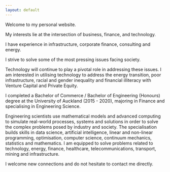 ```yaml
---
layout: default
---
```


Welcome to my personal website.

My interests lie at the intersection of business, finance, and technology. 

I have experience in infrastructure, corporate finance, consulting and energy. 

I strive to solve some of the most pressing issues facing society.

Technology will continue to play a pivotal role in addressing these issues. I am interested in utilising technology to address the energy transition, poor infrastructure, racial and gender inequality and financial illiteracy with Venture Capital and Private Equity. 

I completed a Bachelor of Commerce / Bachelor of Engineering (Honours) degree at the University of Auckland (2015 - 2020), majoring in Finance and specialising in Engineering Science.

Engineering scientists use mathematical models and advanced computing to simulate real-world processes, systems and solutions in order to solve the complex problems posed by industry and society. The specialisation builds skills in data science, artificial intelligence, linear and non-linear programming, optimisation, computer science, continuum mechanics, statistics and mathematics. I am equipped to solve problems related to technology, energy, finance, healthcare, telecommunications, transport, mining and infrastructure.

I welcome new connections and do not hesitate to contact me directly.

